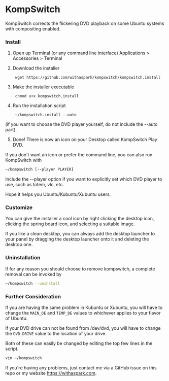 KompSwitch
==========

KompSwitch corrects the flickering DVD playback on some Ubuntu systems with compositing enabled.

### Install ###
1. Open up Terminal (or any command line interface) Applications > Accessories > Terminal
2. Download the installer

		wget https://github.com/withaspark/kompswitch/kompswitch.install

3. Make the installer executable 

		chmod u+x kompswitch.install

4. Run the installation script 

		~/kompswitch.install --auto
 (if you want to choose the DVD player yourself, do not include the --auto part).

5. Done! There is now an icon on your Desktop called KompSwitch Play DVD.

If you don't want an icon or prefer the command line, you can also run KompSwitch with
```sh
~/kompswitch [--player PLAYER]
```

Include the --player option if you want to explicitly set which DVD player to use, such as totem, vlc, etc.

Hope it helps you Ubuntu/Kubuntu/Xubuntu users.

### Customize ###

You can give the installer a cool icon by right clicking the desktop icon, clicking the spring board icon, and selecting a suitable image.

If you like a clean desktop, you can always add the desktop launcher to your panel by dragging the desktop launcher onto it and deleting the desktop one.

### Uninstallation ###
If for any reason you should choose to remove kompswitch, a complete removal can be invoked by
```sh
~/kompswitch --uninstall
```

### Further Consideration ###
If you are having the same problem in Kubuntu or Xubuntu, you will have to change the ```MAIN_DE``` and ```TEMP_DE``` values to whichever applies to your flavor of Ubuntu.

If your DVD drive can not be found from /dev/dvd, you will have to change the ```DVD_DRIVE``` value to the location of your drive.

Both of these can easily be changed by editing the top few lines in the script.

```sh
vim ~/kompswitch
```

If you're having any problems, just contact me via a GitHub issue on this repo or my website https://withaspark.com.
